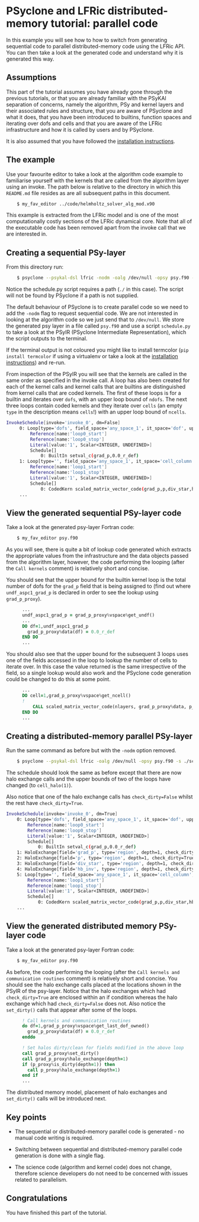 # PSyclone and LFRic distributed-memory tutorial: parallel code #

In this example you will see how to how to switch from generating
sequential code to parallel distributed-memory code using the LFRic
API. You can then take a look at the generated code and understand why
it is generated this way.

## Assumptions ##

This part of the tutorial assumes you have already gone through the
previous tutorials, or that you are already familiar with the PSyKAl
separation of concerns, namely the algorithm, PSy and kernel layers
and their associated rules and structure, that you are aware of
PSyclone and what it does, that you have been introduced to builtins,
function spaces and iterating over dofs and cells and that you are
aware of the LFRic infrastructure and how it is called by users and by
PSyclone.

It is also assumed that you have followed the [installation
instructions](../../../README.md).

## The example ##

Use your favourite editor to take a look at the algorithm code example
to familiarise yourself with the kernels that are called from the
algorithm layer using an invoke. The path below is relative to the
directory in which this `README.md` file resides as are all subsequent
paths in this document.

```bash
    $ my_fav_editor ../code/helmholtz_solver_alg_mod.x90
```

This example is extracted from the LFRic model and is one of the most
computationally costly sections of the LFRic dynamical core. Note
that all of the executable code has been removed apart from the invoke
call that we are interested in.

## Creating a sequential PSy-layer ##

From this directory run:

```bash
    $ psyclone --psykal-dsl lfric -nodm -oalg /dev/null -opsy psy.f90 -s ./schedule.py ../code/helmholtz_solver_alg_mod.x90
```

Notice the schedule.py script requires a path (`./` in this case). The
script will not be found by PSyclone if a path is not supplied.

The default behaviour of PSyclone is to create parallel code so we
need to add the `-nodm` flag to request sequential code. We are not
interested in looking at the algorithm code so we just send that to
`/dev/null`. We store the generated psy layer in a file called
`psy.f90` and use a script `schedule.py` to take a look at the PSyIR
(PSyclone Intermediate Representation), which the script outputs to the
terminal.

If the terminal output is not coloured you might like to install
termcolor (`pip install termcolor` if using a virtualenv or take a
look at the [installation instructions](../../../README.md#Requirements))
and re-run.

From inspection of the PSyIR you will see that the kernels are called
in the same order as specified in the invoke call. A loop has also
been created for each of the kernel calls and kernel calls that are
builtins are distinguished from kernel calls that are coded
kernels. The first of these loops is for a builtin and iterates over
`dofs`, with an upper loop bound of `ndofs`. The next three loops
contain coded kernels and they iterate over `cells` (an empty `type`
in the description means `cells`!) with an upper loop bound of
`ncells`.

```bash
InvokeSchedule[invoke='invoke_0', dm=False]
     0: Loop[type='dofs', field_space='any_space_1', it_space='dof', upper_bound='ndofs']
         Reference[name:'loop0_start']
         Reference[name:'loop0_stop']
         Literal[value:'1', Scalar<INTEGER, UNDEFINED>]
         Schedule[]
             0: BuiltIn setval_c(grad_p,0.0_r_def)
     1: Loop[type='', field_space='any_space_1', it_space='cell_column', upper_bound='ncells']
         Reference[name:'loop1_start']
         Reference[name:'loop1_stop']
         Literal[value:'1', Scalar<INTEGER, UNDEFINED>]
         Schedule[]
             0: CodedKern scaled_matrix_vector_code(grad_p,p,div_star,hb_inv) [module_inline=False]
     ...
```

## View the generated sequential PSy-layer code ##

Take a look at the generated psy-layer Fortran code:

```bash
    $ my_fav_editor psy.f90
```

As you will see, there is quite a bit of lookup code generated which
extracts the appropriate values from the infrastructure and the data
objects passed from the algorithm layer, however, the code performing
the looping (after the `Call kernels` comment) is relatively short
and concise.

You should see that the upper bound for the builtin kernel loop is the
total number of dofs for the `grad_p` field that is being assigned to
(find out where `undf_aspc1_grad_p` is declared in order to see the
lookup using `grad_p_proxy`).

```fortran
      ...
      undf_aspc1_grad_p = grad_p_proxy%vspace%get_undf()
      ...
      DO df=1,undf_aspc1_grad_p
        grad_p_proxy%data(df) = 0.0_r_def
      END DO
      ...
```

You should also see that the upper bound for the subsequent 3 loops
uses one of the fields accessed in the loop to lookup the number of
cells to iterate over. In this case the value returned is the same
irrespective of the field, so a single lookup would also work and the
PSyclone code generation could be changed to do this at some point.

```fortran
      ...
      DO cell=1,grad_p_proxy%vspace%get_ncell()
      !
          CALL scaled_matrix_vector_code(nlayers, grad_p_proxy%data, p_proxy%data, div_star_proxy%data, hb_inv_proxy%data, ndf_aspc1_grad_p, undf_aspc1_grad_p, map_aspc1_grad_p(:,cell), ndf_aspc2_p, undf_aspc2_p, map_aspc2_p(:,cell), ndf_w3, undf_w3, map_w3(:,cell))
      END DO
      ...
```

## Creating a distributed-memory parallel PSy-layer ##

Run the same command as before but with the `-nodm` option removed.

```bash
    $ psyclone --psykal-dsl lfric -oalg /dev/null -opsy psy.f90 -s ./schedule.py ../code/helmholtz_solver_alg_mod.x90
```

The schedule should look the same as before except that there are now
halo exchange calls and the upper bounds of two of the loops have
changed (to `cell_halo(1)`).

Also notice that one of the halo exchange calls has `check_dirty=False`
whilst the rest have `check_dirty=True`.

```bash
InvokeSchedule[invoke='invoke_0', dm=True]
    0: Loop[type='dofs', field_space='any_space_1', it_space='dof', upper_bound='ndofs']
        Reference[name:'loop0_start']
        Reference[name:'loop0_stop']
        Literal[value:'1', Scalar<INTEGER, UNDEFINED>]
        Schedule[]
            0: BuiltIn setval_c(grad_p,0.0_r_def)
    1: HaloExchange[field='grad_p', type='region', depth=1, check_dirty=False]
    2: HaloExchange[field='p', type='region', depth=1, check_dirty=True]
    3: HaloExchange[field='div_star', type='region', depth=1, check_dirty=True]
    4: HaloExchange[field='hb_inv', type='region', depth=1, check_dirty=True]
    5: Loop[type='', field_space='any_space_1', it_space='cell_column', upper_bound='cell_halo(1)']
        Reference[name:'loop1_start']
        Reference[name:'loop1_stop']
        Literal[value:'1', Scalar<INTEGER, UNDEFINED>]
        Schedule[]
            0: CodedKern scaled_matrix_vector_code(grad_p,p,div_star,hb_inv) [module_inline=False]
    ...
```

## View the generated distributed memory PSy-layer code ##

Take a look at the generated psy-layer Fortran code:

```bash
    $ my_fav_editor psy.f90
```

As before, the code performing the looping (after the `Call kernels
and communication routines` comment) is relatively short and
concise. You should see the halo exchange calls placed at the
locations shown in the PSyIR of the psy-layer. Notice that the halo
exchanges which had `check_dirty=True` are enclosed within an if
condition whereas the halo exchange which had `check_dirty=False` does
not. Also notice the `set_dirty()` calls that appear after some of the
loops.

```fortran
      ! Call kernels and communication routines
      do df=1,grad_p_proxy%vspace%get_last_dof_owned()
        grad_p_proxy%data(df) = 0.0_r_def
      enddo

      ! Set halos dirty/clean for fields modified in the above loop
      call grad_p_proxy%set_dirty()
      call grad_p_proxy%halo_exchange(depth=1)
      if (p_proxy%is_dirty(depth=1)) then
        call p_proxy%halo_exchange(depth=1)
      end if
      ...
```

The distributed memory model, placement of halo exchanges and
`set_dirty()` calls will be introduced next.

## Key points ##

* The sequential or distributed-memory parallel code is generated - no
  manual code writing is required.
  
* Switching between sequential and distributed-memory parallel code
  generation is done with a single flag.

* The science code (algorithm and kernel code) does not change,
  therefore science developers do not need to be concerned with
  issues related to parallelism.

## Congratulations ##

You have finished this part of the tutorial.
